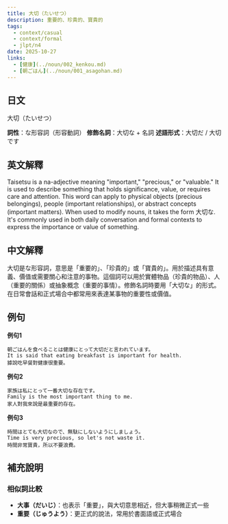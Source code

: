 ```yaml
---
title: 大切（たいせつ）
description: 重要的、珍貴的、寶貴的
tags:
  - context/casual
  - context/formal
  - jlpt/n4
date: 2025-10-27
links:
  - [健康](../noun/002_kenkou.md)
  - [朝ごはん](../noun/001_asagohan.md)
---
```


## 日文
大切（たいせつ）

**詞性**：な形容詞（形容動詞）
**修飾名詞**：大切な + 名詞
**述語形式**：大切だ / 大切です

## 英文解釋
Taisetsu is a na-adjective meaning "important," "precious," or "valuable." It is used to describe something that holds significance, value, or requires care and attention. This word can apply to physical objects (precious belongings), people (important relationships), or abstract concepts (important matters). When used to modify nouns, it takes the form 大切な. It's commonly used in both daily conversation and formal contexts to express the importance or value of something.

## 中文解釋
大切是な形容詞，意思是「重要的」、「珍貴的」或「寶貴的」。用於描述具有意義、價值或需要關心和注意的事物。這個詞可以用於實體物品（珍貴的物品）、人（重要的關係）或抽象概念（重要的事情）。修飾名詞時要用「大切な」的形式。在日常會話和正式場合中都常用來表達某事物的重要性或價值。

## 例句

**例句1**
```
朝ごはんを食べることは健康にとって大切だと言われています。
It is said that eating breakfast is important for health.
據說吃早餐對健康很重要。
```

**例句2**
```
家族は私にとって一番大切な存在です。
Family is the most important thing to me.
家人對我來說是最重要的存在。
```

**例句3**
```
時間はとても大切なので、無駄にしないようにしましょう。
Time is very precious, so let's not waste it.
時間非常寶貴，所以不要浪費。
```

## 補充說明

### 相似詞比較
- **大事（だいじ）**：也表示「重要」，與大切意思相近，但大事稍微正式一些
- **重要（じゅうよう）**：更正式的說法，常用於書面語或正式場合
